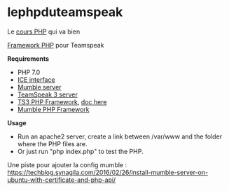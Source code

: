 # lephpduteamspeak

Le [cours PHP](https://openclassrooms.com/courses/concevez-votre-site-web-avec-php-et-mysql) qui va bien

[Framework PHP](https://docs.planetteamspeak.com/ts3/php/framework/index.html#example7) pour Teamspeak

**Requirements**
- PHP 7.0
- [ICE interface](https://wiki.mumble.info/wiki/Ice#How_to_setup_Ice_3.4_for_PHP_with_Apache_on_Linux_.28general.29)
- [Mumble server](https://wiki.mumble.info/wiki/Installing_Mumble#Linux)
- [TeamSpeak 3 server](http://www.teamspeak.com/en/downloads.html#)
- [TS3 PHP Framework](https://github.com/planetteamspeak/ts3phpframework), [doc here](https://docs.planetteamspeak.com/ts3/php/framework/index.html#example7)
- [Mumble PHP Framework](https://github.com/Kissaki/MumPI)

**Usage**
- Run an apache2 server, create a link between /var/www and the folder where the PHP files are.
- Or just run "php index.php" to test the PHP.

Une piste pour ajouter la config mumble : https://techblog.synagila.com/2016/02/26/install-mumble-server-on-ubuntu-with-certificate-and-php-api/
